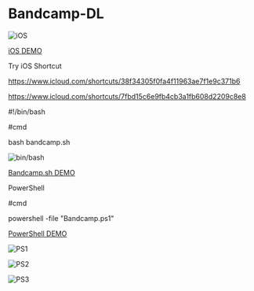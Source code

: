 # Bandcamp-DL

![iOS](https://data.tooliphone.net/iskin/themes/21253/13479/preview-256.png)

[iOS DEMO](https://www.youtube.com/watch?v=9dArUfQN-KI)

Try iOS Shortcut

https://www.icloud.com/shortcuts/38f34305f0fa4f11963ae7f1e9c371b6

https://www.icloud.com/shortcuts/7fbd15c6e9fb4cb3a1fb608d2209c8e8

#!/bin/bash

#cmd

bash bandcamp.sh

![bin/bash](https://i.ibb.co/rmYGJ3j/bash.jpg)

[Bandcamp.sh DEMO](https://www.youtube.com/watch?v=GdiqblQP7Vg)

PowerShell

#cmd

powershell -file "Bandcamp.ps1"

[PowerShell DEMO](https://www.youtube.com/watch?v=sfj-E6jebYg)

![PS1](https://i.imgur.com/TfgoFMil.png)

![PS2](https://i.imgur.com/uDvicPTl.png)

![PS3](https://i.imgur.com/iwwfLQGl.png)

